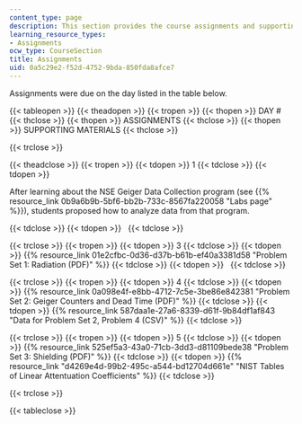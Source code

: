 ```yaml
---
content_type: page
description: This section provides the course assignments and supporting materials.
learning_resource_types:
- Assignments
ocw_type: CourseSection
title: Assignments
uid: 0a5c29e2-f52d-4752-9bda-850fda8afce7
---
```


Assignments were due on the day listed in the table below.

{{< tableopen >}}
{{< theadopen >}}
{{< tropen >}}
{{< thopen >}}
DAY #
{{< thclose >}}
{{< thopen >}}
ASSIGNMENTS
{{< thclose >}}
{{< thopen >}}
SUPPORTING MATERIALS
{{< thclose >}}

{{< trclose >}}

{{< theadclose >}}
{{< tropen >}}
{{< tdopen >}}
1
{{< tdclose >}}
{{< tdopen >}}


After learning about the NSE Geiger Data Collection program (see {{% resource_link 0b9a6b9b-5bf6-bb2b-733c-8567fa220058 "Labs page" %}}), students proposed how to analyze data from that program.


{{< tdclose >}}
{{< tdopen >}}
 
{{< tdclose >}}

{{< trclose >}}
{{< tropen >}}
{{< tdopen >}}
3
{{< tdclose >}}
{{< tdopen >}}
{{% resource_link 01e2cfbc-0d36-d37b-b61b-ef40a3381d58 "Problem Set 1: Radiation (PDF)" %}}
{{< tdclose >}}
{{< tdopen >}}
 
{{< tdclose >}}

{{< trclose >}}
{{< tropen >}}
{{< tdopen >}}
4
{{< tdclose >}}
{{< tdopen >}}
{{% resource_link 0a098e4f-e8bb-4712-7c5e-3be86e842381 "Problem Set 2: Geiger Counters and Dead Time (PDF)" %}}
{{< tdclose >}}
{{< tdopen >}}
{{% resource_link 587daa1e-27a6-8339-d61f-9b84df1af843 "Data for Problem Set 2, Problem 4 (CSV)" %}}
{{< tdclose >}}

{{< trclose >}}
{{< tropen >}}
{{< tdopen >}}
5
{{< tdclose >}}
{{< tdopen >}}
{{% resource_link 525ef5a3-43a0-71cb-3dd3-d81109bede38 "Problem Set 3: Shielding (PDF)" %}}
{{< tdclose >}}
{{< tdopen >}}
{{% resource_link "d4269e4d-99b2-495c-a544-bd12704d661e" "NIST Tables of Linear Attentuation Coefficients" %}}
{{< tdclose >}}

{{< trclose >}}

{{< tableclose >}}